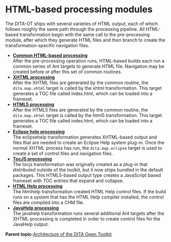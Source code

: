 # HTML-based processing modules

The DITA-OT ships with several varieties of HTML output, each of which follows roughly the same path through the processing pipeline. All HTML-based transformation begin with the same call to the pre-processing module, after which they generate HTML files and then branch to create the transformation-specific navigation files.

-   **[Common HTML-based processing](../dev_ref/XhtmlCommon.md)**  
After the pre-processing operation runs, HTML-based builds each run a common series of Ant targets to generate HTML file. Navigation may be created before or after this set of common routines.
-   **[XHTML processing](../dev_ref/XhtmlDefault.md)**  
After the XHTML files are generated by the common routine, the `dita.map.xhtml` target is called by the xhtml transformation. This target generates a TOC file called index.html, which can be loaded into a frameset.
-   **[HTML5 processing](../dev_ref/html5.md)**  
After the HTML5 files are generated by the common routine, the `dita.map.xhtml` target is called by the html5 transformation. This target generates a TOC file called index.html, which can be loaded into a frameset.
-   **[Eclipse help processing](../dev_ref/XhtmlEclipse.md)**  
The eclipsehelp transformation generates XHTML-based output and files that are needed to create an Eclipse Help system plug-in. Once the normal XHTML process has run, the `dita.map.eclipse` target is used to create a set of control files and navigation files.
-   **[TocJS processing](../dev_ref/XhtmlTocjs.md)**  
The tocjs transformation was originally created as a plug-in that distributed outside of the toolkit, but it now ships bundled in the default packages. This HTML5-based output type creates a JavaScript based frameset with TOC entries that expand and collapse.
-   **[HTML Help processing](../dev_ref/XhtmlCHM.md)**  
The htmlhelp transformation created HTML Help control files. If the build runs on a system that has the HTML Help compiler installed, the control files are compiled into a CHM file.
-   **[JavaHelp processing](../dev_ref/XhtmlJavahelp.md)**  
The javahelp transformation runs several additional Ant targets after the XHTML processing is completed in order to create control files for the JavaHelp output.

**Parent topic:**[Architecture of the DITA Open Toolkit](../dev_ref/DITA-OTArchitecture.md)

